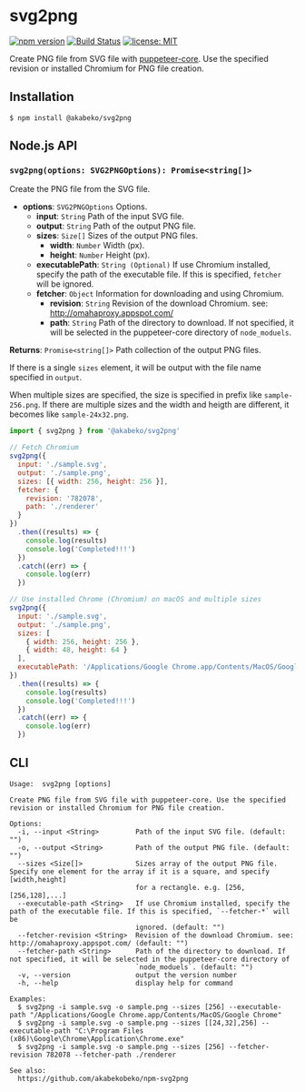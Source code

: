# svg2png

[![npm version](https://badge.fury.io/js/.svg)](https://badge.fury.io/js/@akabeko/svg2png)
[![Build Status](https://travis-ci.org/akabekobeko/npm-svg2png.svg?branch=master)](https://travis-ci.org/akabekobeko/npm-svg2png)
[![license: MIT](https://img.shields.io/badge/license-MIT-blue)](https://github.com/akabekobeko/npm-svg2png/blob/master/LICENSE)

Create PNG file from SVG file with [puppeteer-core](https://www.npmjs.com/package/puppeteer-core). Use the specified revision or installed Chromium for PNG file creation.

## Installation

```
$ npm install @akabeko/svg2png
```

## Node.js API

### `svg2png(options: SVG2PNGOptions): Promise<string[]>`

Create the PNG file from the SVG file.

- **options**: `SVG2PNGOptions` Options.
  - **input**: `String` Path of the input SVG file.
  - **output**: `String` Path of the output PNG file.
  - **sizes**: `Size[]` Sizes of the output PNG files.
    - **width**: `Number` Width (px).
    - **height**: `Number` Height (px).
  - **executablePath**: `String (Optional)` If use Chromium installed, specify the path of the executable file. If this is specified, `fetcher` will be ignored.
  - **fetcher**: `Object` Information for downloading and using Chromium.
    - **revision**: `String` Revision of the download Chromium. see: http://omahaproxy.appspot.com/
    - **path**: `String` Path of the directory to download. If not specified, it will be selected in the puppeteer-core directory of `node_moduels`.

**Returns**: `Promise<string[]>` Path collection of the output PNG files.

If there is a single `sizes` element, it will be output with the file name specified in `output`.

When multiple sizes are specified, the size is specified in prefix like `sample-256.png`. If there are multiple sizes and the width and heigth are different, it becomes like `sample-24x32.png`.

```js
import { svg2png } from '@akabeko/svg2png'

// Fetch Chromium
svg2png({
  input: './sample.svg',
  output: './sample.png',
  sizes: [{ width: 256, height: 256 }],
  fetcher: {
    revision: '782078',
    path: './renderer'
  }
})
  .then((results) => {
    console.log(results)
    console.log('Completed!!!')
  })
  .catch((err) => {
    console.log(err)
  })

// Use installed Chrome (Chromium) on macOS and multiple sizes
svg2png({
  input: './sample.svg',
  output: './sample.png',
  sizes: [
    { width: 256, height: 256 },
    { width: 48, height: 64 }
  ],
  executablePath: '/Applications/Google Chrome.app/Contents/MacOS/Google Chrome'
})
  .then((results) => {
    console.log(results)
    console.log('Completed!!!')
  })
  .catch((err) => {
    console.log(err)
  })
```

## CLI

```
Usage:  svg2png [options]

Create PNG file from SVG file with puppeteer-core. Use the specified revision or installed Chromium for PNG file creation.

Options:
  -i, --input <String>         Path of the input SVG file. (default: "")
  -o, --output <String>        Path of the output PNG file. (default: "")
  --sizes <Size[]>             Sizes array of the output PNG file. Specify one element for the array if it is a square, and specify [width,height]
                               for a rectangle. e.g. [256,[256,128],...]
  --executable-path <String>   If use Chromium installed, specify the path of the executable file. If this is specified, `--fetcher-*` will be
                               ignored. (default: "")
  --fetcher-revision <String>  Revision of the download Chromium. see: http://omahaproxy.appspot.com/ (default: "")
  --fetcher-path <String>      Path of the directory to download. If not specified, it will be selected in the puppeteer-core directory of
                               `node_moduels`. (default: "")
  -v, --version                output the version number
  -h, --help                   display help for command

Examples:
  $ svg2png -i sample.svg -o sample.png --sizes [256] --executable-path "/Applications/Google Chrome.app/Contents/MacOS/Google Chrome"
  $ svg2png -i sample.svg -o sample.png --sizes [[24,32],256] --executable-path "C:\Program Files (x86)\Google\Chrome\Application\Chrome.exe"
  $ svg2png -i sample.svg -o sample.png --sizes [256] --fetcher-revision 782078 --fetcher-path ./renderer

See also:
  https://github.com/akabekobeko/npm-svg2png
```
